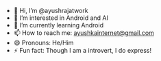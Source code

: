 - 👋 Hi, I’m @ayushrajatwork
- 👀 I’m interested in Android and AI
- 🌱 I’m currently learning Android
- 📫 How to reach me: ayushkainternet@gmail.com
- 😄 Pronouns: He/Him
- ⚡ Fun fact: Though I am a introvert, I do express!

<!---
ayushrajatwork/ayushrajatwork is a ✨ special ✨ repository because its `README.md` (this file) appears on your GitHub profile.
You can click the Preview link to take a look at your changes.
--->
